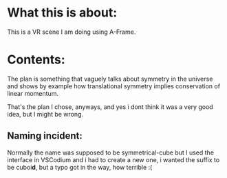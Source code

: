 # What this is about:

This is a VR scene I am doing using A-Frame.


# Contents:

The plan is something that vaguely talks about symmetry in the universe and shows by example how translational symmetry implies conservation of linear momentum.

That's the plan I chose, anyways, and yes i dont think it was a very good idea, but I might be wrong.

## Naming incident:

Normally the name was supposed to be symmetrical-cube but I used the interface in VSCodium and i had to create a new one, i wanted the suffix to be cuboi**d**, but a typo got in the way, how terrible :(
